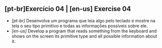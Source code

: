 ## [pt-br]Exercício 04 | [en-us] Exercise 04

* _[pt-br]_ Desenvolva um programa que leia algo pelo teclado e mostre na tela o seu tipo primitivo e todas as informações possíveis sobre ele.
* _[en-us]_ Develop a program that reads something from the keyboard and shows on the screen its primitive type and all possible information about it.